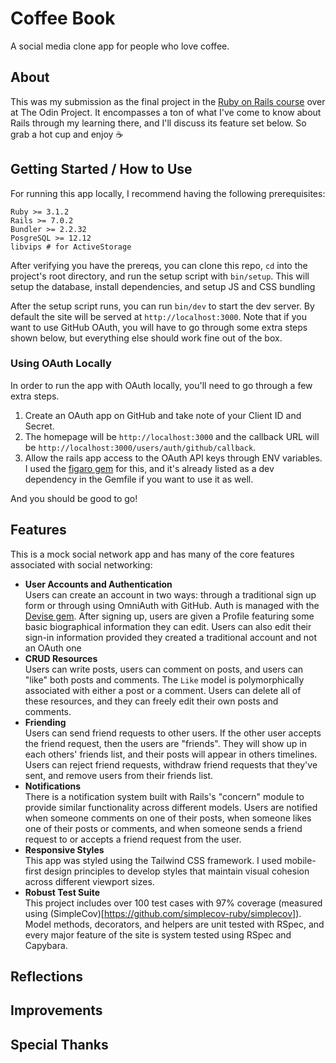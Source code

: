 # Coffee Book

A social media clone app for people who love coffee.

## About

This was my submission as the final project in the [Ruby on Rails course](https://www.theodinproject.com/paths/full-stack-ruby-on-rails/courses/ruby-on-rails) over at The Odin Project. It encompasses a ton of what I've come to know about Rails through my learning there, and I'll discuss its feature set below. So grab a hot cup and enjoy :coffee:

## Getting Started / How to Use

For running this app locally, I recommend having the following prerequisites:

```
Ruby >= 3.1.2
Rails >= 7.0.2
Bundler >= 2.2.32
PosgreSQL >= 12.12
libvips # for ActiveStorage
```

After verifying you have the prereqs, you can clone this repo, `cd` into the project's root directory, and run the setup script with `bin/setup`. This will setup the database, install dependencies, and setup JS and CSS bundling

After the setup script runs, you can run `bin/dev` to start the dev server. By default the site will be served at `http://localhost:3000`. Note that if you want to use GitHub OAuth, you will have to go through some extra steps shown below, but everything else should work fine out of the box.

### Using OAuth Locally

In order to run the app with OAuth locally, you'll need to go through a few extra steps.

1. Create an OAuth app on GitHub and take note of your Client ID and Secret.
2. The homepage will be `http://localhost:3000` and the callback URL will be `http://localhost:3000/users/auth/github/callback`.
3. Allow the rails app access to the OAuth API keys through ENV variables. I used the [figaro gem](https://github.com/laserlemon/figaro) for this, and it's already listed as a dev dependency in the Gemfile if you want to use it as well.

And you should be good to go!

## Features

This is a mock social network app and has many of the core features associated with social networking:

-  **User Accounts and Authentication**  
   Users can create an account in two ways: through a traditional sign up form or through using OmniAuth with GitHub. Auth is managed with the [Devise gem](https://github.com/heartcombo/devise). After signing up, users are given a Profile featuring some basic biographical information they can edit. Users can also edit their sign-in information provided they created a traditional account and not an OAuth one
-  **CRUD Resources**  
   Users can write posts, users can comment on posts, and users can "like" both posts and comments. The `Like` model is polymorphically associated with either a post or a comment. Users can delete all of these resources, and they can freely edit their own posts and comments.
-  **Friending**  
   Users can send friend requests to other users. If the other user accepts the friend request, then the users are "friends". They will show up in each others' friends list, and their posts will appear in others timelines. Users can reject friend requests, withdraw friend requests that they've sent, and remove users from their friends list.
-  **Notifications**  
   There is a notification system built with Rails's "concern" module to provide similar functionality across different models. Users are notified when someone comments on one of their posts, when someone likes one of their posts or comments, and when someone sends a friend request to or accepts a friend request from the user.
-  **Responsive Styles**  
   This app was styled using the Tailwind CSS framework. I used mobile-first design principles to develop styles that maintain visual cohesion across different viewport sizes.
-  **Robust Test Suite**  
   This project includes over 100 test cases with 97% coverage (measured using (SimpleCov)[https://github.com/simplecov-ruby/simplecov]). Model methods, decorators, and helpers are unit tested with RSpec, and every major feature of the site is system tested using RSpec and Capybara.

## Reflections

## Improvements

## Special Thanks
